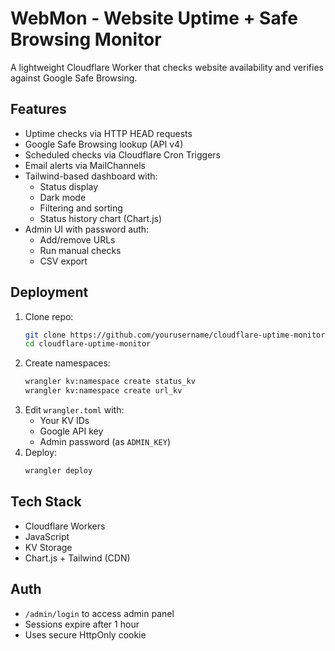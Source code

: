 # WebMon - Website Uptime + Safe Browsing Monitor

A lightweight Cloudflare Worker that checks website availability and verifies against Google Safe Browsing.

## Features
- Uptime checks via HTTP HEAD requests
- Google Safe Browsing lookup (API v4)
- Scheduled checks via Cloudflare Cron Triggers
- Email alerts via MailChannels
- Tailwind-based dashboard with:
  - Status display
  - Dark mode
  - Filtering and sorting
  - Status history chart (Chart.js)
- Admin UI with password auth:
  - Add/remove URLs
  - Run manual checks
  - CSV export

## Deployment
1. Clone repo:
   ```sh
   git clone https://github.com/yourusername/cloudflare-uptime-monitor
   cd cloudflare-uptime-monitor
   ```
2. Create namespaces:
   ```sh
   wrangler kv:namespace create status_kv
   wrangler kv:namespace create url_kv
   ```
3. Edit `wrangler.toml` with:
   - Your KV IDs
   - Google API key
   - Admin password (as `ADMIN_KEY`)
4. Deploy:
   ```sh
   wrangler deploy
   ```

## Tech Stack
- Cloudflare Workers
- JavaScript
- KV Storage
- Chart.js + Tailwind (CDN)

## Auth
- `/admin/login` to access admin panel
- Sessions expire after 1 hour
- Uses secure HttpOnly cookie

